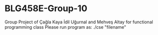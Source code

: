 # BLG458E-Group-10
Group Project of Çağla Kaya İdil Uğurnal and Mehveş Altay for functional programming class
Please run program as: ./cse "filename"
